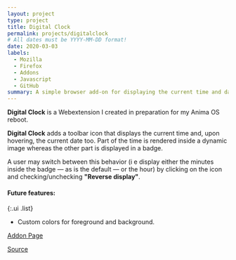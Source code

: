 ```yaml
---
layout: project
type: project
title: Digital Clock
permalink: projects/digitalclock
# All dates must be YYYY-MM-DD format!
date: 2020-03-03
labels:
  - Mozilla
  - Firefox
  - Addons
  - Javascript
  - GitHub
summary: A simple browser add-on for displaying the current time and date.
---
```


**Digital Clock** is a Webextension I created in preparation for my Anima OS reboot.

**Digital Clock** adds a toolbar icon that displays the current time and, upon hovering, the current date too.
Part of the time is rendered inside a dynamic image whereas the other part is displayed in a badge. 

A user may switch between this behavior (i e display either the minutes inside the badge — as is the default — or the hour) 
by clicking on the icon and checking/unchecking **"Reverse display"**.

#### Future features:

{:.ui .list}
* Custom colors for foreground and background.

<a href="https://addons.mozilla.org/en-US/firefox/addon/digitalclock/"><i class="large firefox icon"></i>Addon Page</a>

<a href="https://github.com/Anima-OS/digital-clock"><i class="large github icon"></i>Source</a>
